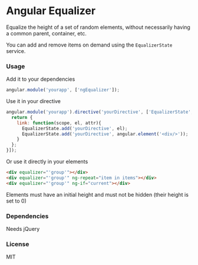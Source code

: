 Angular Equalizer
=================

Equalize the height of a set of random elements, without necessarily having a common parent, container, etc. 

You can add and remove items on demand using the `EqualizerState` service. 

### Usage

Add it to your dependencies

```js
angular.module('yourapp', ['ngEqualizer']);
```

Use it in your directive

```js
angular.module('yourapp').directive('yourDirective', ['EqualizerState', function(EqualizerState){
  return {
    link: function(scope, el, attr){
      EqualizerState.add('yourDirective', el);
      EqualizerState.add('yourDirective', angular.element('<div/>'));
    }
  };
}]);
```

Or use it directly in your elements

```html
<div equalizer="'group'"></div>
<div equalizer="'group'" ng-repeat="item in items"></div>
<div equalizer="'group'" ng-if="current"></div>
```

Elements must have an initial height and must not be hidden (their height is set to 0)

### Dependencies

Needs jQuery

### License 

MIT
